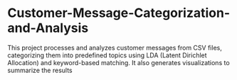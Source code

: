 # Customer-Message-Categorization-and-Analysis
This project processes and analyzes customer messages from CSV files, categorizing them into predefined topics using LDA (Latent Dirichlet Allocation) and keyword-based matching. It also generates visualizations to summarize the results
